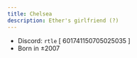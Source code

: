 ```yaml
---
title: Chelsea
description: Ether's girlfriend (?)
---
```


* Discord: `rtle` [ 601741150705025035 ]
* Born in ±2007